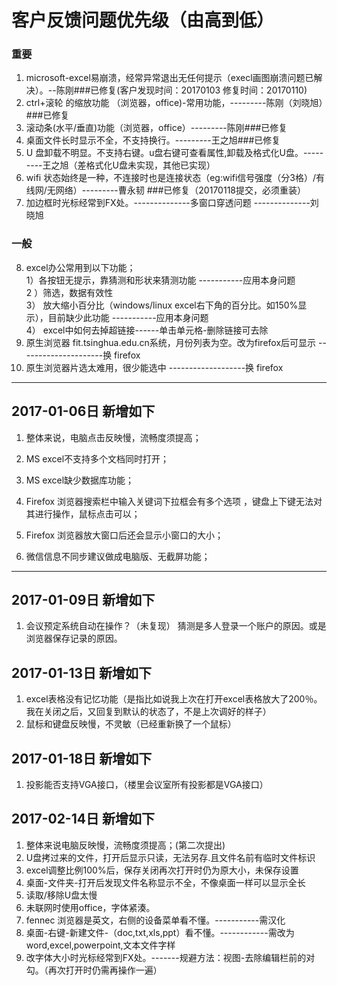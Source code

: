 # 客户反馈问题优先级（由高到低）
### 重要
1. microsoft-excel易崩溃，经常异常退出无任何提示（execl画图崩溃问题已解决）。--陈刚###已修复(客户发现时间：20170103 修复时间：20170110)
2. ctrl+滚轮 的缩放功能 （浏览器，office)-常用功能，---------陈刚（刘晓旭）###已修复
3. 滚动条(水平/垂直)功能（浏览器，office）---------陈刚###已修复
4. 桌面文件长时显示不全，不支持换行。---------王之旭###已修复
5. U 盘卸载不明显。不支持右键。u盘右键可查看属性,卸载及格式化U盘。---------王之旭（差格式化U盘未实现，其他已实现）
6. wifi 状态始终是一种，不连接时也是连接状态（eg:wifi信号强度（分3格）/有线网/无网络）---------曹永韧  ###已修复（20170118提交，必须重装）
7. 加边框时光标经常到FX处。--------------多窗口穿透问题     --------------刘晓旭

### 一般   

8. excel办公常用到以下功能；  
      1）各按钮无提示，靠猜测和形状来猜测功能   -----------应用本身问题   
      2 ）筛选，数据有效性     
      3） 放大缩小百分比（windows/linux excel右下角的百分比。如150%显示），目前缺少此功能   -----------应用本身问题   
      4） excel中如何去掉超链接------单击单元格-删除链接可去除       
9. 原生浏览器 fit.tsinghua.edu.cn系统，月份列表为空。改为firefox后可显示  ---------------------换 firefox 
10. 原生浏览器片选太难用，很少能选中  -------------------换 firefox 


-------------------------------------------------------
## 2017-01-06日 新增如下

1. 整体来说，电脑点击反映慢，流畅度须提高；

2. MS excel不支持多个文档同时打开；

3. MS excel缺少数据库功能；

4. Firefox 浏览器搜索栏中输入关键词下拉框会有多个选项 ，键盘上下键无法对其进行操作，鼠标点击可以；

5. Firefox 浏览器放大窗口后还会显示小窗口的大小；

6. 微信信息不同步建议做成电脑版、无截屏功能；

-------------------------------------------------------
## 2017-01-09日 新增如下
1. 会议预定系统自动在操作？（未复现） 猜测是多人登录一个账户的原因。或是浏览器保存记录的原因。

## 2017-01-13日 新增如下
1. excel表格没有记忆功能（是指比如说我上次在打开excel表格放大了200％。我在关闭之后，又回复到默认的状态了，不是上次调好的样子）
2. 鼠标和键盘反映慢，不灵敏（已经重新换了一个鼠标）

## 2017-01-18日 新增如下
1. 投影能否支持VGA接口，（楼里会议室所有投影都是VGA接口）

## 2017-02-14日 新增如下
1. 整体来说电脑反映慢，流畅度须提高；(第二次提出)
2. U盘拷过来的文件，打开后显示只读，无法另存.且文件名前有临时文件标识
3. excel调整比例100%后，保存关闭再次打开时仍为原大小，未保存设置
4. 桌面-文件夹-打开后发现文件名称显示不全，不像桌面一样可以显示全长
5. 读取/移除U盘太慢
6. 未联网时使用office，字体紧湊。
7. fennec 浏览器是英文，右侧的设备菜单看不懂。-----------需汉化
8. 桌面-右键-新建文件-（doc,txt,xls,ppt）看不懂。------------需改为word,excel,powerpoint,文本文件字样
9. 改字体大小时光标经常到FX处。-------规避方法：视图-去除编辑栏前的对勾。（再次打开时仍需再操作一遍）
